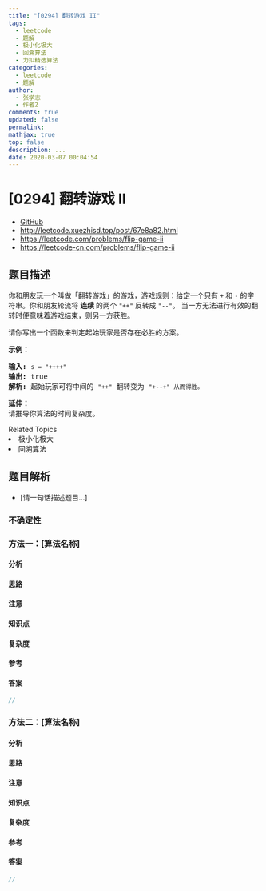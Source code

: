 ```yaml
---
title: "[0294] 翻转游戏 II"
tags:
  - leetcode
  - 题解
  - 极小化极大
  - 回溯算法
  - 力扣精选算法
categories:
  - leetcode
  - 题解
author:
  - 张学志
  - 作者2
comments: true
updated: false
permalink:
mathjax: true
top: false
description: ...
date: 2020-03-07 00:04:54
---
```



# [0294] 翻转游戏 II
* [GitHub](https://github.com/algoboy101/LeetCodeCrowdsource/tree/master/_posts/QA/%5B0294%5D%20%E7%BF%BB%E8%BD%AC%E6%B8%B8%E6%88%8F%20II.md)
* http://leetcode.xuezhisd.top/post/67e8a82.html
* https://leetcode.com/problems/flip-game-ii
* https://leetcode-cn.com/problems/flip-game-ii


## 题目描述

<p>你和朋友玩一个叫做「翻转游戏」的游戏，游戏规则：给定一个只有&nbsp;<code>+</code>&nbsp;和&nbsp;<code>-</code>&nbsp;的字符串。你和朋友轮流将&nbsp;<strong>连续 </strong>的两个&nbsp;<code>&quot;++&quot;</code>&nbsp;反转成&nbsp;<code>&quot;--&quot;</code>。 当一方无法进行有效的翻转时便意味着游戏结束，则另一方获胜。</p>

<p>请你写出一个函数来判定起始玩家是否存在必胜的方案。</p>

<p><strong>示例：</strong></p>

<pre><strong>输入:</strong> <code>s = &quot;++++&quot;</code>
<strong>输出:</strong> true 
<strong>解析: </strong>起始玩家可将中间的 <code>&quot;++&quot;</code> 翻转变为 <code>&quot;+--+&quot; 从而得胜。</code>
</pre>

<p><strong>延伸：</strong><br>
请推导你算法的时间复杂度。</p>
<div><div>Related Topics</div><div><li>极小化极大</li><li>回溯算法</li></div></div>


## 题目解析
* [请一句话描述题目...]

### 不确定性


### 方法一：[算法名称]

#### 分析

#### 思路

#### 注意

#### 知识点

#### 复杂度

#### 参考

#### 答案

```cpp
//
```


### 方法二：[算法名称]

#### 分析

#### 思路

#### 注意

#### 知识点

#### 复杂度

#### 参考

#### 答案

```cpp
//
```


